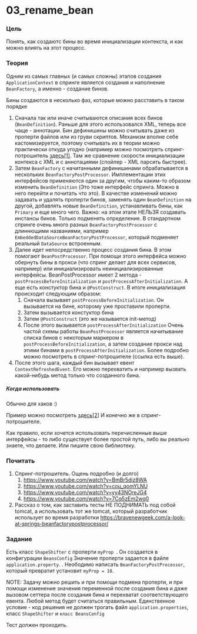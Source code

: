 # 03_rename_bean

### Цель

Понять, как создаютс бины во время инициализации контекста, и как можно влиять на этот процесс.

### Теория

Одним из самых главных (и самых сложны) этапов создания ```ApplicationContext``` в спринге является создания и наполнение
```BeanFactory```, а именно - создание бинов.

Бины создаются в несколько фаз, которые можно расставить в таком порядке

1. Сначала так или иначе считываются описания всех бинов (```BeanDefinition```). Раньше для этого использовался XML, 
теперь все чаще - аннотации. Бин дефинишины можно считывать даже из проперти файлов или из груви скриптов. Механизм
вполне себе кастомизируется, поэтому считывать их в теории можно практически откуда угодно  (например 
 можно посмотреть спринг-потрошитель [здесь[1]](https://www.youtube.com/watch?v=BmBr5diz8WA). Там же сравнение скорости
 инициализации контекса с XML и с аннотациями (спойлер - XML парсить быстрее).
2. Затем ```BeanFactory``` с начитанными дефинишинами обрабатывается в нескольких ```BeanFactoryPostProcessor```. 
Имплементации этих интерфейсов применяются один за другим, чтобы каким-то образом изменить ```BeanDefinition``` (Это тоже интерфейс спринга. Можно в него
перейти и почитать что это). В качестве изменений можно задавать и удалять проперти бинов, заменять один ```BeanDefinition``` на другой, добавлять
новые ```BeanDefinition```, устанавливать бины, как ```Primary``` и еще много чего. Важно: на этом этапе НЕЛЬЗЯ создавать инстансы бинов. 
Только подменять определение.
В стандартном спринге очень много разных ```BeanFactoryPostProcessor``` с длиннющими названиями, например 
```EmbeddedDataSourceBeanFactoryPostProcessor```, который подменяет реальный ```DataSource``` встроенным. 
3. Далее идет непосредственно процесс создания бина. В этом помогают ```BeanPostProcessor```. При помощи этого интерфейса можно обернуть бины
в прокси (что спринг делает для всех сервисов, например) или инициализировать неинициализированные интерфейсы. BeanPostProcessor имеет 2 метода - 
```postProcessBeforeInitialization``` и ```postProcessAfterInitialization```. А еще есть констуктор бина и ```@PostConstruct```. В итоге инициализация 
происходит следующим образом:
    1. Сначала вызывает ```postProcessBeforeInitialization```. Он вызывается на бине, которому уже проставили проперти.
    2. Затем вызывается констуктор бина
    3. Затем ```@PostConstruct``` (это же называется init-метод)
    4. После этого вызывается ```postProcessAfterInitialization```
Очень частой схемы работы ```BeanPostProcessor``` является начитывание списка бинов с некоторым маркером в ```postProcessBeforeInitialization```,
а затем создание прокси над этими бинами в ```postProcessAfterInitialization```. Более подробно можно посмотреть в спринг-потрошителе 
(ссылка есть выше).
4. После этого шага, каждый бин вызывает евент ```ContextRefreshedEvent```. Его можно перехватить и например вызвать какой-нибудь метод
только что созданного бина.

##### Когда использовать 
Обычно для хаков :)

Пример можно посмотреть [здесь[2]](https://bravenewgeek.com/a-look-at-springs-beanfactorypostprocessor/)
И конечно же в спринг-потрошителе.

Как правило, если хочется использовать перечисленные выше интерфейсы - то либо существует более простой путь, либо вы
реально знаете, что делаете. Или пишите свою библиотеку.

### Почитать

1. Спринг-потрошитель. Ощень подробно (и долго)
    1. https://www.youtube.com/watch?v=BmBr5diz8WA 
    2. https://www.youtube.com/watch?v=cou_qomYLNU
    3. https://www.youtube.com/watch?v=yy43NOreJG4
    4. https://www.youtube.com/watch?v=7Cq5zEm2wq0
2. Рассказ о том, как заставить тесты НЕ ПОДНИМАТЬ под собой tomcat, а использовать тот же tomcat, который разработчик 
 использует во время разработки https://bravenewgeek.com/a-look-at-springs-beanfactorypostprocessor/

### Задание

Есть класс ```ShapeShifter``` с проперти ```myProp ```. Он создается в конфигурации ```BeansConfig``` 
Значение проперти задается в файле ```application.property```. . Неободимо написать ```BeanFactoryPostProcessor```, 
который превратит установит ```myProp = 10```. 

NOTE: Задачу можно решить и при помощи подмена проперти, и при помощи изменение значения переменной после создания бина и даже
 вызовом сеттера после создания бина и перехватат соответствующего евента. Любой метод будет считаться правильным.
Единственное условие - код решения не должен трогать файл ```application.properties```, класс ```ShapeShifter``` и ```класс BeansConfig```

Тест должен проходить.